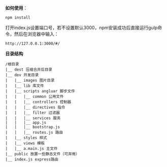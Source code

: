 
**如何使用**：

```
npm install
```

打开index.js设置端口号，若不设置默认3000，npm安装成功后直接运行gulp命令，然后在浏览器中输入：

```
http://127.0.0.1:3000/#/
```

**目录结构**


	/根目录
	|__ dest 压缩合并后目录
	|__ dev 开发目录
	|	|__ images 图片目录
	|	|__ lib 库文件
	|	|__ scripts angluar 脚步文件
	|	|	|__ common 公用文件
	|	|	|__ controllers 控制器
	|	|	|__ directives 指令
	|	|	|__ filter 过滤器
	|	|	|__ services 服务
	|	|	|__ app.js 
	|	|	|__ bootstrap.js
	|	|	|__ routes.js 路由
	|	|__ styles 样式
	|	|__ views 模板
	|	|__ a.main.js 主文件
	|__ public 放置一些静态文件（可弃用）
	|__ index.js express路由


